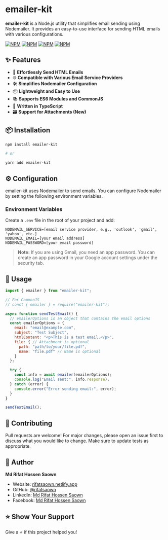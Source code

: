 # emailer-kit

**emailer-kit** is a Node.js utility that simplifies email sending using Nodemailer. It provides an easy-to-use interface for sending HTML emails with various configurations.

[![NPM](https://nodei.co/npm/emailer-kit.png)](https://nodei.co/npm/emailer-kit/)
[![NPM](https://img.shields.io/npm/v/emailer-kit)](https://www.npmjs.com/package/emailer-kit)
[![NPM](https://img.shields.io/npm/l/emailer-kit)](https://www.npmjs.com/package/emailer-kit)
[![NPM](https://img.shields.io/npm/types/emailer-kit)](https://www.npmjs.com/package/emailer-kit)

## ✨ Features

- 📧 **Effortlessly Send HTML Emails**
- 🌐 **Compatible with Various Email Service Providers**
- 🛠️ **Simplifies Nodemailer Configuration**
- 📦 **Lightweight and Easy to Use**
- 📚 **Supports ES6 Modules and CommonJS**
- 📜 **Written in TypeScript**
- 🗃️ **Support for Attachments (New)**

## 📦 Installation

```bash
npm install emailer-kit

# or

yarn add emailer-kit
```

## ⚙️ Configuration

emailer-kit uses Nodemailer to send emails. You can configure Nodemailer by setting the following environment variables.

### Environment Variables

Create a `.env` file in the root of your project and add:

```env
NODEMAIL_SERVICE=[email service provider, e.g., 'outlook', 'gmail', 'yahoo', etc.]
NODEMAIL_EMAIL=[your email address]
NODEMAIL_PASSWORD=[your email password]
```

> **Note:** If you are using Gmail, you need an app password. You can create an app password in your Google account settings under the security tab.

## 🚀 Usage

```javascript
import { emailer } from "emailer-kit";

// For CommonJS
// const { emailer } = require("emailer-kit");

async function sendTestEmail() {
  // emailerOptions is an object that contains the email options
  const emailerOptions = {
    email: "email@example.com",
    subject: "Test Subject",
    htmlContent: "<p>This is a test email.</p>",
    file: { // Attachment is optional
      path: "path/to/your/file.pdf",
      name: "file.pdf" // Name is optional
    }
  };

  try {
    const info = await emailer(emailerOptions);
    console.log("Email sent:", info.response);
  } catch (error) {
    console.error("Error sending email:", error);
  }
}

sendTestEmail();
```

## 🤝 Contributing

Pull requests are welcome! For major changes, please open an issue first to discuss what you would like to change. Make sure to update tests as appropriate.

## 👤 Author

**Md Rifat Hossen Saown**

- Website: [rifatsaown.netlify.app](https://rifatsaown.netlify.app/)
- GitHub: [@rifatsaown](https://github.com/rifatsaown)
- LinkedIn: [Md Rifat Hossen Saown](https://www.linkedin.com/in/rifatsaown/)
- Facebook: [Md Rifat Hossen Saown](https://www.facebook.com/rifatsaown0)

## ⭐️ Show Your Support

Give a ⭐️ if this project helped you!